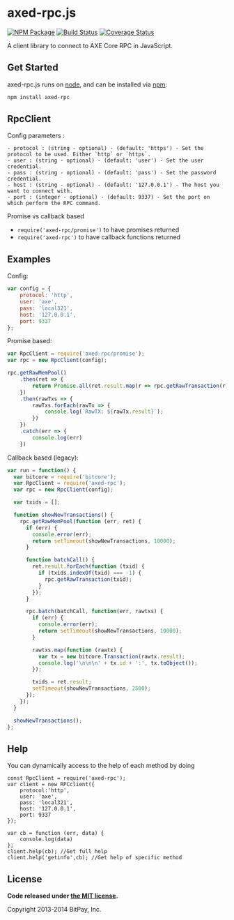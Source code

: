 axed-rpc.js
===============

[![NPM Package](https://img.shields.io/npm/v/@axerunners/axed-rpc.svg?style=flat-square)](https://www.npmjs.org/package/axed-rpc)
[![Build Status](https://img.shields.io/travis/AXErunners/axed-rpc.svg?branch=master&style=flat-square)](https://travis-ci.org/AXErunners/axed-rpc)
[![Coverage Status](https://img.shields.io/coveralls/AXErunners/axed-rpc.svg?style=flat-square)](https://coveralls.io/r/AXErunners/axed-rpc?branch=master)

A client library to connect to AXE Core RPC in JavaScript.

## Get Started

axed-rpc.js runs on [node](http://nodejs.org/), and can be installed via [npm](https://npmjs.org/):

```bash
npm install axed-rpc
```

## RpcClient

Config parameters :

	- protocol : (string - optional) - (default: 'https') - Set the protocol to be used. Either `http` or `https`.
	- user : (string - optional) - (default: 'user') - Set the user credential.
	- pass : (string - optional) - (default: 'pass') - Set the password credential.
	- host : (string - optional) - (default: '127.0.0.1') - The host you want to connect with.
	- port : (integer - optional) - (default: 9337) - Set the port on which perform the RPC command.

Promise vs callback based

  - `require('axed-rpc/promise')` to have promises returned
  - `require('axed-rpc')` to have callback functions returned

## Examples

Config:
```javascript
var config = {
    protocol: 'http',
    user: 'axe',
    pass: 'local321',
    host: '127.0.0.1',
    port: 9337
};
```

Promise based:
```javascript
var RpcClient = require('axed-rpc/promise');
var rpc = new RpcClient(config);

rpc.getRawMemPool()
    .then(ret => {
        return Promise.all(ret.result.map(r => rpc.getRawTransaction(r)))
    })
    .then(rawTxs => {
        rawTxs.forEach(rawTx => {
            console.log(`RawTX: ${rawTx.result}`);
        })
    })
    .catch(err => {
        console.log(err)
    })

```

Callback based (legacy):
```javascript
var run = function() {
  var bitcore = require('bitcore');
  var RpcClient = require('axed-rpc');
  var rpc = new RpcClient(config);

  var txids = [];

  function showNewTransactions() {
    rpc.getRawMemPool(function (err, ret) {
      if (err) {
        console.error(err);
        return setTimeout(showNewTransactions, 10000);
      }

      function batchCall() {
        ret.result.forEach(function (txid) {
          if (txids.indexOf(txid) === -1) {
            rpc.getRawTransaction(txid);
          }
        });
      }

      rpc.batch(batchCall, function(err, rawtxs) {
        if (err) {
          console.error(err);
          return setTimeout(showNewTransactions, 10000);
        }

        rawtxs.map(function (rawtx) {
          var tx = new bitcore.Transaction(rawtx.result);
          console.log('\n\n\n' + tx.id + ':', tx.toObject());
        });

        txids = ret.result;
        setTimeout(showNewTransactions, 2500);
      });
    });
  }

  showNewTransactions();
};
```

## Help

You can dynamically access to the help of each method by doing
```
const RpcClient = require('axed-rpc');
var client = new RPCclient({
    protocol:'http',
    user: 'axe',
    pass: 'local321',
    host: '127.0.0.1',
    port: 9337
});

var cb = function (err, data) {
    console.log(data)
};
client.help(cb); //Get full help
client.help('getinfo',cb); //Get help of specific method
```
## License

**Code released under [the MIT license](https://github.com/bitpay/bitcore/blob/master/LICENSE).**

Copyright 2013-2014 BitPay, Inc.
